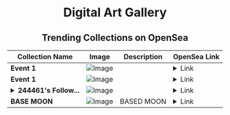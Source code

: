 <div align="center">

# Digital Art Gallery

## Trending Collections on OpenSea

| Collection Name                       | Image                                                                                     | Description                       | OpenSea Link                                                                                          |
|---------------------------------------|-------------------------------------------------------------------------------------------|-----------------------------------|--------------------------------------------------------------------------------------------------------|
| **Event 1** | ![Image](https://i.seadn.io/s/raw/files/9e738939485c3814870a68341a8049b7.jpg?w=500&auto=format?w=200&auto=format) |  | <details><summary>Link</summary>[Event 1](https://opensea.io/collection/event-1-34108)</details> |
| **Event 1** | ![Image](https://i.seadn.io/s/raw/files/9e738939485c3814870a68341a8049b7.jpg?w=500&auto=format?w=200&auto=format) |  | <details><summary>Link</summary>[Event 1](https://opensea.io/collection/event-1-34107)</details> |
| **<details><summary>244461's Follow...</summary>244461's Follower</details>** | ![Image](https://i.seadn.io/s/raw/files/19f9f090920392cc3650cbdf4361755b.png?w=500&auto=format?w=200&auto=format) |  | <details><summary>Link</summary>[244461's Follower](https://opensea.io/collection/244461-s-follower)</details> |
| **BASE MOON** | ![Image](https://i.seadn.io/s/raw/files/c31f959143881d4aadff117b862f5908.jpg?w=500&auto=format?w=200&auto=format) | BASED MOON | <details><summary>Link</summary>[BASE MOON](https://opensea.io/collection/base-moon-17)</details> |

</div>